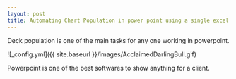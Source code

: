 ```yaml
---
layout: post
title: Automating Chart Population in power point using a single excel file!
---
```


Deck population is one of the main tasks for any one working in powerpoint.


![_config.yml]({{ site.baseurl }}/images/AcclaimedDarlingBull.gif)



Powerpoint is one of the best softwares to show anything for a client.
